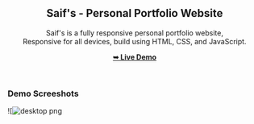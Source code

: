 <div align="center">




  <br />
  <br />
  <h2 align="center">Saif's - Personal Portfolio Website</h2>

  Saif's is a fully responsive personal portfolio website, <br />Responsive for all devices, build using HTML, CSS, and JavaScript.

  <a href=https://saif-anas-portfolio.netlify.app/><strong>➥ Live Demo</strong></a>

  </div>

  <br />

  ### Demo Screeshots

![![desktop png](https://github.com/user-attachments/assets/cf9709c5-d7eb-46f1-8470-b38da8501480)



